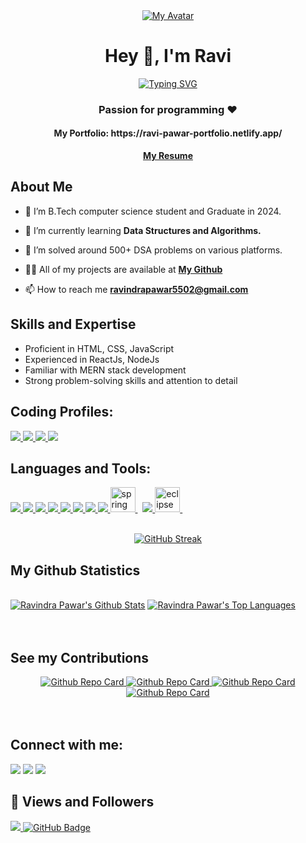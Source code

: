 <div align="center">
  <a href="#">
    <img src="https://i.ibb.co/85p5fGx/my-avatar.png" alt="My Avatar">
  </a>
</div>

<h1 align="center">Hey 👋, I'm Ravi</h1>
<div align="center" style="text-align: center;">
    <a href="https://git.io/typing-svg">
      <img src="https://readme-typing-svg.demolab.com?font=Open+Sans&weight=600&pause=1000&color=FFFFFF&width=700&lines=I'm+a+self-taught+passionate+Full-Stack+Developer+from+India." alt="Typing SVG" />
    </a>
</div>


<h3 align="center">Passion for programming ❤️</h3>
<h4 align="center">My Portfolio: https://ravi-pawar-portfolio.netlify.app/ </h4>
<div align="center">
  <a align="center" href="https://drive.google.com/file/d/1qi3lUN5awiYhFWu5lWxG8uaYuwpR9Mk1/view">
    <strong>My Resume</strong>
  </a>
</div>


## About Me

- 🔭 I’m B.Tech computer science student and Graduate in 2024. 

- 🌱 I’m currently learning **Data Structures and Algorithms.**

- 👯 I’m solved around 500+ DSA problems on various platforms.

- 👨‍💻 All of my projects are available at **[My Github](https://github.com/ravi-pawar55?tab=repositories)**

- 📫 How to reach me **ravindrapawar5502@gmail.com**

## Skills and Expertise
- Proficient in HTML, CSS, JavaScript
- Experienced in ReactJs, NodeJs
- Familiar with MERN stack development
- Strong problem-solving skills and attention to detail


## **Coding Profiles**:

<p align="left"> 
    <a href="https://auth.geeksforgeeks.org/user/ravindrapawar5502/practice/" target="_blank"> <img src="https://img.icons8.com/color/48/undefined/GeeksforGeeks.png"/> </a>
    <a href="https://leetcode.com/ravi-pawar-55/" target="_blank"> <img src="https://img.icons8.com/external-tal-revivo-color-tal-revivo/48/undefined/external-level-up-your-coding-skills-and-quickly-land-a-job-logo-color-tal-revivo.png"/> </a>   
    <a href="https://www.codechef.com/users/ravipawar-55" target="_blank"> <img src="https://img.icons8.com/fluency/48/000000/codechef.png"/> </a>    
    <a href="https://www.hackerrank.com/ravindrapawar551" target="_blank"> <img src="https://img.icons8.com/external-tal-revivo-shadow-tal-revivo/48/undefined/external-hackerrank-is-a-technology-company-that-focuses-on-competitive-programming-logo-shadow-tal-revivo.png"/> </a>   
</p>


## Languages and Tools:

<p align="left"> 
    <a href="https://developer.mozilla.org/en-US/docs/Web/JavaScript" target="_blank"> <img src="https://img.icons8.com/color/48/javascript--v1.png"/> </a>
    <a href="https://developer.mozilla.org/en-US/docs/Web/HTML" target="_blank"> <img src="https://img.icons8.com/color/48/html-5--v1.png"/> </a>
    <a href="https://developer.mozilla.org/en-US/docs/Web/CSS" target="_blank"> <img src="https://img.icons8.com/color/48/css3.png"/> </a>
    <a href="https://nodejs.org/en/docs" target="_blank"> <img src="https://img.icons8.com/color/48/nodejs.png"/> </a>
    <a href="https://react.dev/" target="_blank"> <img src="https://img.icons8.com/color/48/react-native.png"/> </a>
    <a href="https://www.java.com" target="_blank"> <img src="https://img.icons8.com/color/48/000000/java-coffee-cup-logo.png"/> </a>
    <a href="https://www.python.org" target="_blank"> <img src="https://img.icons8.com/color/48/000000/python.png"/> </a> 
    <a href="https://git-scm.com/" target="_blank"> <img src="https://img.icons8.com/color/48/000000/git.png"/> </a>
    <a href="https://spring.io/" target="_blank" rel="noreferrer"> <img src="https://www.vectorlogo.zone/logos/springio/springio-icon.svg" alt="spring" width="40" height="40"/> </a> &nbsp; 
    <a href="https://code.visualstudio.com/" target="_blank"> <img src="https://img.icons8.com/color/48/undefined/visual-studio-code-2019.png"/> </a>
    <a href="https://www.eclipse.org/" target="_blank" rel="noreferrer"> <img src="https://seekicon.com/free-icon-download/eclipse_2.svg" alt="eclipse" width="40" height="40"/> </a> &nbsp;
</p>


<br/>

<div align="center">
  <a href="https://git.io/streak-stats">
    <img src="https://github-readme-streak-stats.herokuapp.com?user=ravi-pawar55&theme=ambient-gradient&hide_border=true&background=50%2CF7ACAC%2C92A8D1" alt="GitHub Streak" />
  </a>
</div>



## My Github Statistics

  <br/>
    <a href="https://github.com/ravi-pawar55/github-readme-stats"><img alt="Ravindra Pawar's Github Stats" src="https://github-readme-stats.vercel.app/api?username=ravi-pawar55&show_icons=true&count_private=true&theme=react&hide_border=true&bg_color=0D1117" /></a>
  <a href="https://github.com/ravi-pawar55/github-readme-stats"><img alt="Ravindra Pawar's Top Languages" src="https://github-readme-stats.vercel.app/api/top-langs/?username=ravi-pawar55&langs_count=8&count_private=true&layout=compact&theme=react&hide_border=true&bg_color=0D1117" /></a>
  <br/>


<br/>
<br/>

## See my Contributions
<div align="center">
  <a href="https://github.com/ravi-pawar55/Sorting_Visualizer">
    <img src="https://github-readme-stats.vercel.app/api/pin/?username=ravi-pawar55&repo=Sorting_Visualizer" alt="Github Repo Card" />
  </a>
  <a href="https://github.com/ravi-pawar55/ERP_System">
    <img src="https://github-readme-stats.vercel.app/api/pin/?username=ravi-pawar55&repo=ERP_System" alt="Github Repo Card" />
  </a>
  <a href="https://github.com/ravi-pawar55/rcpit_gallery">
    <img src="https://github-readme-stats.vercel.app/api/pin/?username=ravi-pawar55&repo=rcpit_gallery" alt="Github Repo Card" />
  </a>
  <a href="https://github.com/ravi-pawar55/Inventory_Management">
    <img src="https://github-readme-stats.vercel.app/api/pin/?username=ravi-pawar55&repo=Inventory_Management" alt="Github Repo Card" />
  </a>
</div>

<br/>
<br/>

## Connect with me:

<p align="left">
  <a href = "https://www.instagram.com/ravi_pawar_55/?r=nametag"><img src="https://img.icons8.com/fluency/48/instagram-new.png"/></a>
<a href = "https://www.linkedin.com/in/ravindra55/"><img src="https://img.icons8.com/fluency/48/linkedin.png"/></a>
<a href = "https://twitter.com/"><img src="https://img.icons8.com/fluency/48/twitter.png"/></a>
</p>

## 👀 Views and Followers
<a href="https://github.com/Meghna-DAS/github-profile-views-counter">
    <img src="https://komarev.com/ghpvc/?username=ravi-pawar55">
</a>
<a href="https://github.com/ravi-pawar55?tab=followers"><img src="https://img.shields.io/github/followers/ravi-pawar55?label=Followers&style=social" alt="GitHub Badge"></a>
